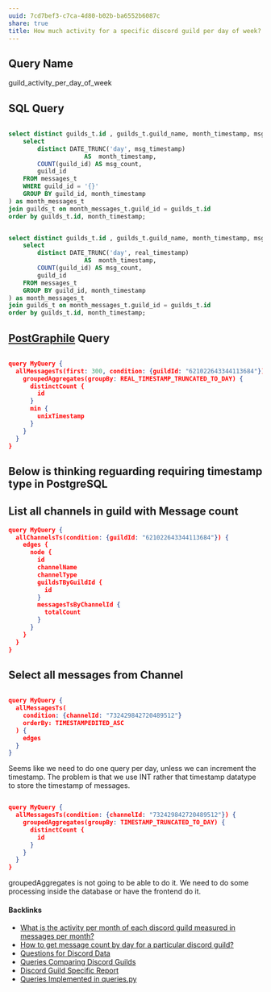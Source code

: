 ```yaml
---
uuid: 7cd7bef3-c7ca-4d80-b02b-ba6552b6087c
share: true
title: How much activity for a specific discord guild per day of week?
---
```

## Query Name

guild_activity_per_day_of_week

## SQL Query

``` SQL

select distinct guilds_t.id , guilds_t.guild_name, month_timestamp, msg_count from (
	select
		distinct DATE_TRUNC('day', msg_timestamp)
			         AS  month_timestamp,
	    COUNT(guild_id) AS msg_count,
	    guild_id 
	FROM messages_t
	WHERE guild_id = '{}'
	GROUP BY guild_id, month_timestamp
) as month_messages_t
join guilds_t on month_messages_t.guild_id = guilds_t.id
order by guilds_t.id, month_timestamp;

```


``` SQL

select distinct guilds_t.id , guilds_t.guild_name, month_timestamp, msg_count from (
	select
		distinct DATE_TRUNC('day', real_timestamp)
			         AS  month_timestamp,
	    COUNT(guild_id) AS msg_count,
	    guild_id 
	FROM messages_t
	GROUP BY guild_id, month_timestamp
) as month_messages_t
join guilds_t on month_messages_t.guild_id = guilds_t.id
order by guilds_t.id, month_timestamp;

```

## [PostGraphile](/314a79d7-8c7a-4b68-9f5d-eb161de21e8a) Query
``` json

query MyQuery {
  allMessagesTs(first: 300, condition: {guildId: "621022643344113684"}) {
    groupedAggregates(groupBy: REAL_TIMESTAMP_TRUNCATED_TO_DAY) {
      distinctCount {
        id
      }
      min {
        unixTimestamp
      }
    }
  }
}


```







## Below is thinking reguarding requiring timestamp type in PostgreSQL
## List all channels in guild with Message count

``` json
query MyQuery {
  allChannelsTs(condition: {guildId: "621022643344113684"}) {
    edges {
      node {
        id
        channelName
        channelType
        guildsTByGuildId {
          id
        }
        messagesTsByChannelId {
          totalCount
        }
      }
    }
  }
}

```
## Select all messages from Channel

``` json

query MyQuery {
  allMessagesTs(
    condition: {channelId: "732429842720489512"}
    orderBy: TIMESTAMPEDITED_ASC
  ) {
    edges
  }
}

```

Seems like we need to do one query per day, unless we can increment the timestamp. The problem is that we use INT rather that timestamp datatype to store the timestamp of messages.


``` json

query MyQuery {
  allMessagesTs(condition: {channelId: "732429842720489512"}) {
    groupedAggregates(groupBy: TIMESTAMP_TRUNCATED_TO_DAY) {
      distinctCount {
        id
      }
    }
  }
}


```

groupedAggregates is not going to be able to do it. We need to do some processing inside the database or have the frontend do it.

#### Backlinks

* [What is the activity per month of each discord guild measured in messages per month?](/edb39918-b02f-4ee7-b2b2-d902c8370412)
* [How to get message count by day for a particular discord guild?](/fe3d485e-3f96-4cbd-8a63-2feda6021e8e)
* [Questions for Discord Data](/46abc67b-bbe7-4800-82f5-f08d4c457ef0)
* [Queries Comparing Discord Guilds](/0c4bbdac-febf-4e8e-861f-c36ef88a71c9)
* [Discord Guild Specific Report](/a41f63f6-9eaf-41bb-8e62-e47ffa29cb92)
* [Queries Implemented in queries.py](/3a44d50b-0280-42f8-8fa0-6c15d4ffe161)